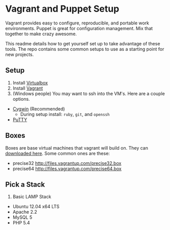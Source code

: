 Vagrant and Puppet Setup
=======
Vagrant provides easy to configure, reproducible, and portable work environments.
Puppet is great for configuration management.
Mix that together to make crazy awesome.

This readme details how to get yourself set up to take advantage of these tools.  The repo contains some common setups to use as a starting point for new projects.

Setup
-------
1. Install [Virtualbox](https://www.virtualbox.org/wiki/Downloads)
2. Install [Vagrant](http://downloads.vagrantup.com)
3. (Windows people) You may want to ssh into the VM's.  Here are a couple options.
  * [Cygwin](http://cygwin.com) (Recommended)
     * During setup install: <code>ruby</code>, <code>git</code>, and <code>openssh</code>
  * [PuTTY](http://www.chiark.greenend.org.uk/~sgtatham/putty/download.html)

Boxes
-------
Boxes are base virtual machines that vagrant will build on.  They can [downloaded here](http://www.vagrantbox.es/).  Some common ones are these:
* precise32 http://files.vagrantup.com/precise32.box
* precise64 http://files.vagrantup.com/precise64.box

Pick a Stack
-------
1. Basic LAMP Stack
  * Ubuntu 12.04 x64 LTS
  * Apache 2.2
  * MySQL 5
  * PHP 5.4
